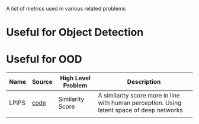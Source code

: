 A list of metrics used in various related problems


# Useful for Object Detection


# Useful for OOD




| Name | Source | High Level Problem | Description |
| - | - | - | - |
| LPIPS | [code](https://github.com/richzhang/PerceptualSimilarity) | Similarity Score | A similarity score more in line with human perception. Using latent space of deep networks |
| | | |
